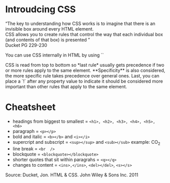 # Introudcing CSS
<q>The key to understanding how CSS works is to imagine that there is an invisible box around every HTML element. 
<br  />
CSS allows you to create rules that control the way that each individual box (and contents of that box) is presented </q>
<br  /> 
Ducket PG 229-230
<p> You can use CSS internally in HTML by using `<style` within HTML or externally by referencing `<link>` </p>
<p> CSS is read from top to bottom so *last rule* usually gets precedence if two or more rules apply to the same element. **Specificity** is also considered, the more specific rule takes precedence over general ones. Last, you can place a `!` after any property value to indicate it should be considered more important than other rules that apply to the same element. 


# Cheatsheet

* headings from biggest to smallest = `<h1>, <h2>, <h3>, <h4>, <h5>, <h6>`
* paragraph = `<p></p>`
* bold and italic = `<b></b>` and `<i></i>`
* supercript and subscript = `<sup></sup>` and `<sub></sub>` example: CO<sub>2</sub>
* line break = `<br  />`
* blockquote = `<blockquote></blockquote>`
* shorter quotes that sit within paragrahs = `<q></q>`
* changes to content = `<ins>,</ins>`, `<del></del>`, `<s></s>`


Source: Ducket, Jon. HTML & CSS. John Wiley & Sons Inc. 2011